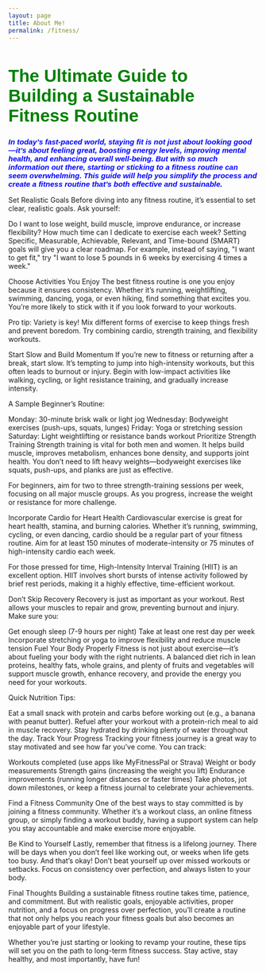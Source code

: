 ```yaml
---
layout: page
title: About Me!
permalink: /fitness/
---
```


<html>
<body>
<h1 style="font-size:300%; color: Green; font: bold 35px Arial, sans-serif;">
The Ultimate Guide to Building a Sustainable Fitness Routine </h1>

<p style="font-size:100%; color: Blue; font: italic bold 15px Arial, sans-serif;"> In today’s fast-paced world, staying fit is not just about looking good—it’s about feeling great, boosting energy levels, improving mental health, and enhancing overall well-being. But with so much information out there, starting or sticking to a fitness routine can seem overwhelming. This guide will help you simplify the process and create a fitness routine that’s both effective and sustainable.

 Set Realistic Goals
Before diving into any fitness routine, it’s essential to set clear, realistic goals. Ask yourself:

Do I want to lose weight, build muscle, improve endurance, or increase flexibility?
How much time can I dedicate to exercise each week?
Setting Specific, Measurable, Achievable, Relevant, and Time-bound (SMART) goals will give you a clear roadmap. For example, instead of saying, "I want to get fit," try "I want to lose 5 pounds in 6 weeks by exercising 4 times a week."

Choose Activities You Enjoy
The best fitness routine is one you enjoy because it ensures consistency. Whether it’s running, weightlifting, swimming, dancing, yoga, or even hiking, find something that excites you. You’re more likely to stick with it if you look forward to your workouts.

Pro tip: Variety is key! Mix different forms of exercise to keep things fresh and prevent boredom. Try combining cardio, strength training, and flexibility workouts.

 Start Slow and Build Momentum
If you’re new to fitness or returning after a break, start slow. It’s tempting to jump into high-intensity workouts, but this often leads to burnout or injury. Begin with low-impact activities like walking, cycling, or light resistance training, and gradually increase intensity.

A Sample Beginner’s Routine:

Monday: 30-minute brisk walk or light jog
Wednesday: Bodyweight exercises (push-ups, squats, lunges)
Friday: Yoga or stretching session
Saturday: Light weightlifting or resistance bands workout
Prioritize Strength Training
Strength training is vital for both men and women. It helps build muscle, improves metabolism, enhances bone density, and supports joint health. You don’t need to lift heavy weights—bodyweight exercises like squats, push-ups, and planks are just as effective.

For beginners, aim for two to three strength-training sessions per week, focusing on all major muscle groups. As you progress, increase the weight or resistance for more challenge.

Incorporate Cardio for Heart Health
Cardiovascular exercise is great for heart health, stamina, and burning calories. Whether it’s running, swimming, cycling, or even dancing, cardio should be a regular part of your fitness routine. Aim for at least 150 minutes of moderate-intensity or 75 minutes of high-intensity cardio each week.

For those pressed for time, High-Intensity Interval Training (HIIT) is an excellent option. HIIT involves short bursts of intense activity followed by brief rest periods, making it a highly effective, time-efficient workout.

Don’t Skip Recovery
Recovery is just as important as your workout. Rest allows your muscles to repair and grow, preventing burnout and injury. Make sure you:

Get enough sleep (7-9 hours per night)
Take at least one rest day per week
Incorporate stretching or yoga to improve flexibility and reduce muscle tension
Fuel Your Body Properly
Fitness is not just about exercise—it’s about fueling your body with the right nutrients. A balanced diet rich in lean proteins, healthy fats, whole grains, and plenty of fruits and vegetables will support muscle growth, enhance recovery, and provide the energy you need for your workouts.

Quick Nutrition Tips:

Eat a small snack with protein and carbs before working out (e.g., a banana with peanut butter).
Refuel after your workout with a protein-rich meal to aid in muscle recovery.
Stay hydrated by drinking plenty of water throughout the day.
Track Your Progress
Tracking your fitness journey is a great way to stay motivated and see how far you’ve come. You can track:

Workouts completed (use apps like MyFitnessPal or Strava)
Weight or body measurements
Strength gains (increasing the weight you lift)
Endurance improvements (running longer distances or faster times)
Take photos, jot down milestones, or keep a fitness journal to celebrate your achievements.

Find a Fitness Community
One of the best ways to stay committed is by joining a fitness community. Whether it’s a workout class, an online fitness group, or simply finding a workout buddy, having a support system can help you stay accountable and make exercise more enjoyable.

Be Kind to Yourself
Lastly, remember that fitness is a lifelong journey. There will be days when you don’t feel like working out, or weeks when life gets too busy. And that’s okay! Don’t beat yourself up over missed workouts or setbacks. Focus on consistency over perfection, and always listen to your body.

Final Thoughts
Building a sustainable fitness routine takes time, patience, and commitment. But with realistic goals, enjoyable activities, proper nutrition, and a focus on progress over perfection, you’ll create a routine that not only helps you reach your fitness goals but also becomes an enjoyable part of your lifestyle.

Whether you’re just starting or looking to revamp your routine, these tips will set you on the path to long-term fitness success. Stay active, stay healthy, and most importantly, have fun! </p>



</body>
</html>

  